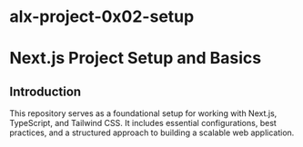 # alx-project-0x02-setup
# Next.js Project Setup and Basics

## Introduction
This repository serves as a foundational setup for working with Next.js, TypeScript, and Tailwind CSS. It includes essential configurations, best practices, and a structured approach to building a scalable web application.
